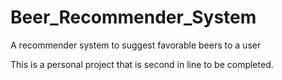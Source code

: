 # Beer_Recommender_System
A recommender system to suggest favorable beers to a user

This is a personal project that is second in line to be completed.
